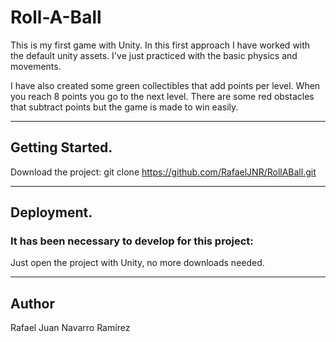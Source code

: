 # Roll-A-Ball

This is my first game with Unity.
In this first approach I have worked with the default unity assets. I've just practiced with the basic physics and movements.

I have also created some green collectibles that add points per level. When you reach 8 points you go to the next level. There are some red obstacles that subtract points but the game is made to win easily.
__________


## Getting Started.

Download the project: git clone https://github.com/RafaelJNR/RollABall.git
__________


## Deployment.

### It has been necessary to develop for this project:

Just open the project with Unity, no more downloads needed.

__________


## Author

Rafael Juan Navarro Ramírez
